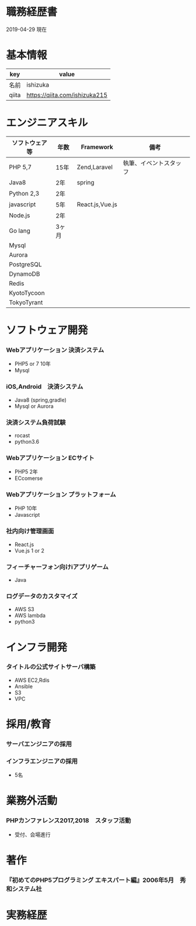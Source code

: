 # 職務経歴書
2019-04-29 現在

# 基本情報
|key|value|
|---|---|
|名前  |ishizuka  |
|qiita  |https://qiita.com/ishizuka215  |

# エンジニアスキル
|ソフトウェア等|年数|Framework|備考|
|---|---|---|---|
|PHP 5,7|15年|Zend,Laravel|執筆、イベントスタッフ|
|Java8|2年|spring||
|Python 2,3|2年|||
|javascript|5年|React.js,Vue.js||
|Node.js|2年|||
|Go lang|3ヶ月|||
|Mysql|||
|Aurora|||
|PostgreSQL|||
|DynamoDB|||
|Redis||||
|KyotoTycoon||||
|TokyoTyrant||||








# ソフトウェア開発
### Webアプリケーション 決済システム 
- PHP5 or 7 10年
- Mysql 
### iOS,Android　決済システム
- Java8 (spring,gradle)
- Mysql or Aurora
### 決済システム負荷試験
- rocast
- python3.6
### Webアプリケーション ECサイト
- PHP5 2年
- ECcomerse
### Webアプリケーション プラットフォーム
- PHP 10年
- Javascript
### 社内向け管理画面
- React.js
- Vue.js 1 or 2
### フィーチャーフォン向けiアプリゲーム
- Java
### ログデータのカスタマイズ
- AWS S3
- AWS lambda
- python3

# インフラ開発
### タイトルの公式サイトサーバ構築
- AWS EC2,Rdis 
- Ansible
- S3
- VPC


# 採用/教育
### サーバエンジニアの採用
### インフラエンジニアの採用
- 5名


# 業務外活動
### PHPカンファレンス2017,2018　スタッフ活動
- 受付、会場進行

# 著作
### 『初めてのPHP5プログラミング エキスパート編』2006年5月　秀和システム社

# 実務経歴

